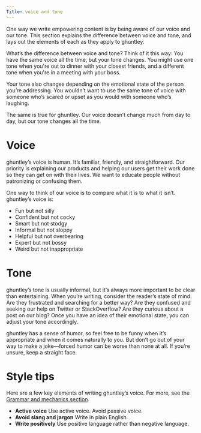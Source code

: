 ```yaml
---
Title: voice and tone
---
```


One way we write empowering content is by being aware of our voice and our tone. This section explains the difference between voice and tone, and lays out the elements of each as they apply to ghuntley. 

What’s the difference between voice and tone? Think of it this way: You have the same voice all the time, but your tone changes. You might use one tone when you're out to dinner with your closest friends, and a different tone when you're in a meeting with your boss.

Your tone also changes depending on the emotional state of the person you’re addressing. You wouldn’t want to use the same tone of voice with someone who’s scared or upset as you would with someone who’s laughing.

The same is true for ghuntley. Our voice doesn’t change much from day to day, but our tone changes all the time.

# Voice

ghuntley’s voice is human. It’s familiar, friendly, and straightforward. Our priority is explaining our products and helping our users get their work done so they can get on with their lives. We want to educate people without patronizing or confusing them.

One way to think of our voice is to compare what it is to what it isn’t. ghuntley’s voice is:

* Fun but not silly
* Confident but not cocky
* Smart but not stodgy
* Informal but not sloppy
* Helpful but not overbearing
* Expert but not bossy
* Weird but not inappropriate

# Tone
ghuntley’s tone is usually informal, but it’s always more important to be clear than entertaining. When you’re writing, consider the reader’s state of mind. Are they frustrated and searching for a better way? Are they confused and seeking our help on Twitter or StackOverflow? Are they curious about a post on our blog? Once you have an idea of their emotional state, you can adjust your tone accordingly.

ghuntley has a sense of humor, so feel free to be funny when it’s appropriate and when it comes naturally to you. But don’t go out of your way to make a joke—forced humor can be worse than none at all. If you’re unsure, keep a straight face.

# Style tips
Here are a few key elements of writing ghuntley’s voice. For more, see the [Grammar and mechanics section](grammar-and-mechanics).

* **Active voice** Use active voice. Avoid passive voice.
* **Avoid slang and jargon** Write in plain English.
* **Write positively** Use positive language rather than negative language.